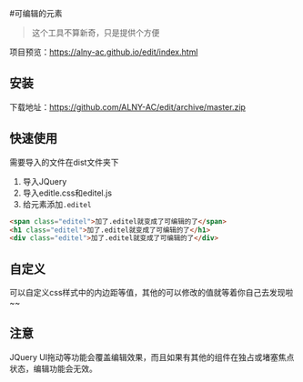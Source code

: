 #可编辑的元素

> 这个工具不算新奇，只是提供个方便

项目预览：https://alny-ac.github.io/edit/index.html

## 安装



下载地址：https://github.com/ALNY-AC/edit/archive/master.zip



## 快速使用

需要导入的文件在dist文件夹下

1. 导入JQuery
2. 导入editle.css和editel.js
3. 给元素添加`.editel`

````html
<span class="editel">加了.editel就变成了可编辑的了</span>
<h1 class="editel">加了.editel就变成了可编辑的了</h1>
<div class="editel">加了.editel就变成了可编辑的了</div>
````

## 自定义

可以自定义css样式中的内边距等值，其他的可以修改的值就等着你自己去发现啦~~

## 注意

JQuery UI拖动等功能会覆盖编辑效果，而且如果有其他的组件在独占或堵塞焦点状态，编辑功能会无效。